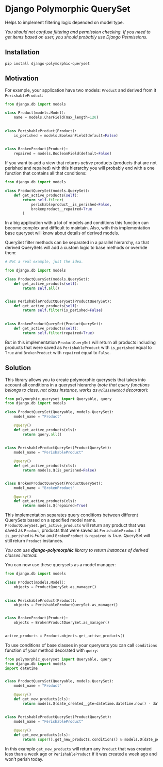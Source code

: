 # Django Polymorphic QuerySet
Helps to implement filtering logic depended on model type.

*You should not confuse filtering and permission checking. If you need to get items based on user, you should probably
use Django Permissions.*

## Installation
`pip install django-polymorphic-queryset`

## Motivation

For example, your application have two models: `Product` and derived from it `PerishableProduct`:

```python
from django.db import models

class Product(models.Model):
    name = models.CharField(max_length=120)
    
    
class PerishableProduct(Product):
    is_perished = models.BooleanField(default=False)
    
    
class BrokenProduct(Product):
    repaired = models.BooleanField(default=False)

```

If you want to add a view that returns *active* products (products that are not perished and repaired) with 
this hierarchy you will probably end with a one function that contains all that conditions:

```python
from django.db import models

class ProductQuerySet(models.QuerySet):
    def get_active_products(self):
        return self.filter(
            perishableproduct__is_perished=False,
            brokenproduct__repaired=True
        )
```

In a big application with a lot of models and conditions this function can become complex and difficult to maintain.
Also, with this implementation base queryset will know about details of derived models.

QuerySet filter methods can be separated in a parallel hierarchy, so that derived QuerySets will add a custom logic 
to base methods or override them:

```python
# Not a real example, just the idea.

from django.db import models

class ProductQuerySet(models.QuerySet):
    def get_active_products(self):
        return self.all()


class PerishableProductQuerySet(ProductQuerySet):
    def get_active_products(self):
        return self.filter(is_perished=False)
        
        
class BrokenProductQuerySet(ProductQuerySet):
    def get_active_products(self):
        return self.filter(repaired=True)
``` 

But in this implementation `ProductQuerySet` will return all products including products that were saved
as `PerishableProduct` with `is_perished` equal to `True` and `BrokenProduct` with `repaired` equal to `False`. 

## Solution
This library allows you to create polymorphic querysets that takes into account all conditions in a queryset 
hierarchy (*note that query functions belongs to class, not class instance, works as `@classmethod` decorator*):
```python
from polymorphic_queryset import Queryable, query
from django.db import models

class ProductQuerySet(Queryable, models.QuerySet):
    model_name = "Product"

    @query()
    def get_active_products(cls):
        return query.all()
      
        
class PerishableProductQuerySet(ProductQuerySet):
    model_name = "PerishableProduct"

    @query()
    def get_active_products(cls):
        return models.Q(is_perished=False)


class BrokenProductQuerySet(ProductQuerySet):
    model_name = "BrokenProduct"

    @query()
    def get_active_products(cls):
        return models.Q(repaired=True)
```

This implementation separates query conditions between different QuerySets based on a specified model name.
`ProductQuerySet.get_active_products` will return any product that was saved as `Product`,
products that were saved as `PerishableProduct` if `is_perished` is *False* and `BrokenProduct` is `repaired` is *True*.
QuerySet will still return `Product` instances.

*You can use **django-polymorphic** library to return instances of derived classes instead.*

You can now use these querysets as a model manager:
```python
from django.db import models

class Product(models.Model):
    objects = ProductQuerySet.as_manager()
    
    
class PerishableProduct(Product):
    objects = PerishableProductQuerySet.as_manager()


class BrokenProduct(Product):
    objects = BrokenProductQuerySet.as_manager()
    

active_products = Product.objects.get_active_products()
```

To use conditions of base classes in your querysets you can call `conditions` function of your method decorated with `query`:
```python
from polymorphic_queryset import Queryable, query
from django.db import models
import datetime


class ProductQuerySet(Queryable, models.QuerySet):
    model_name = "Product"

    @query()
    def get_new_products(cls):
        return models.Q(date_created__gte=datetime.datetime.now() - datetime.timedelta(weeks=1))
        

class PerishableProductQuerySet(ProductQuerySet):
    model_name = "PerishableProduct"
    
    @query()
    def get_new_products(cls):
        return super().get_new_products.conditions() & models.Q(date_perished__lt=datetime.datetime.now())        
```

In this example `get_new_products` will return any `Product` that was created less than a week ago or 
`PerishableProduct` if it was created a week ago and won't perish today.
